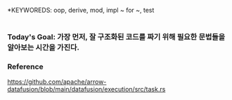 *KEYWOREDS: oop, derive, mod, impl ~ for ~, test <br><br>

### Today's Goal: 가장 먼저, 잘 구조화된 코드를 짜기 위해 필요한 문법들을 알아보는 시간을 가진다.





### Reference

https://github.com/apache/arrow-datafusion/blob/main/datafusion/execution/src/task.rs